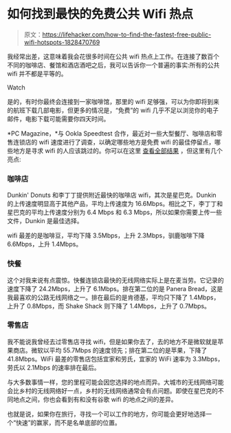 # 如何找到最快的免费公共 Wifi 热点

> 原文：<https://lifehacker.com/how-to-find-the-fastest-free-public-wifi-hotspots-1828470769>

我经常出差，这意味着我会花很多时间在公共 wifi 热点上工作。在连接了数百个不同的咖啡店、餐馆和酒店酒吧之后，我可以告诉你一个普遍的事实:所有的公共 wifi 并不都是平等的。

Watch

是的，有时你最终会连接到一家咖啡馆，那里的 wifi 足够强，可以为你即将到来的航班下载几部电影，但更多的情况是，“免费”的 wifi 几乎不足以浏览你的电子邮件，电影下载可能需要你四天时间。

*PC Magazine，*与 Ookla Speedtest 合作，最近对一些大型餐厅、咖啡店和零售连锁店的 wifi 速度进行了调查，以确定哪些地方是免费 wifi 的最佳停留点，哪些地方是寻求 wifi 的人应该跳过的。你可以在这里 [查看全部结果](https://www.pcmag.com/article/363095/the-fastest-free-nationwide-wi-fi) ，但这里有几个亮点:

### 咖啡店

Dunkin' Donuts 和李丁丁提供附近最快的咖啡店 wifi，其次是星巴克。Dunkin 的上传速度明显高于其他产品，平均上传速度为 16.6Mbps。相比之下，李丁丁和星巴克的平均上传速度分别为 6.4 Mbps 和 6.3 Mbps，所以如果你需要上传一些文件，Dunkin 是最佳选择。

wifi 最差的是咖啡豆，平均下降 3.5Mbps，上升 2.3Mbps，驯鹿咖啡下降 6.6Mbps，上升 1.4Mbps。

### 快餐

这个对我来说有点震惊。快餐连锁店最快的无线网络实际上是在麦当劳。它记录的速度下降了 24.2Mbps，上升了 6.1Mbps。排在第二位的是 Panera Bread，这是我最喜欢的公路无线网络之一。排在最后的是肯德基，平均只下降了 1.4Mbps，上升了 0.8Mbps，而 Shake Shack 则下降了 1.4Mbps，上升了 0.7Mbps。

### 零售店

我不能说我曾经去过零售店寻找 wifi，但是如果你去了，去的地方不是微软就是苹果商店。微软以平均 55.7Mbps 的速度领先；排在第二位的是苹果，下降了 41.8Mbps。WiFi 最差的零售店包括宜家和劳氏，宜家的 WiFi 速率为 3.3Mbps，劳氏以 2.1Mbps 的速率排在最后。

与大多数事情一样，您的里程可能会因您选择的地点而异。大城市的无线网络可能会比乡村的无线网络好一点，乡村的无线网络通常会有点问题。即使在星巴克的不同地点之间，你也会看到有和没有谷歌 wifi 的地点之间的差异。

也就是说，如果你在旅行，寻找一个可以工作的地方，你可能会更好地选择一个“快速”的赢家，而不是名单底部的位置。